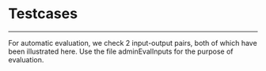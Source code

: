# Testcases
----
For automatic evaluation, we check 2 input-output pairs, both of which have been illustrated here. Use the file adminEvalInputs for the purpose of evaluation.
